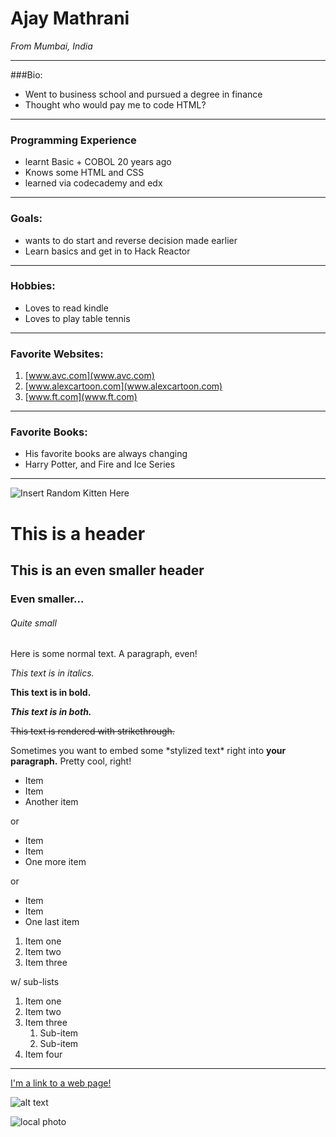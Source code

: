 # Ajay Mathrani
 *From Mumbai, India*

 ************************
###Bio:
* Went to business school and pursued a degree in finance
* Thought who would pay me to code HTML?
 ************************

### Programming Experience
* learnt Basic + COBOL 20 years ago
* Knows some HTML and CSS
* learned via codecademy and edx
 ************************

### Goals:
* wants to do start and reverse decision made earlier
* Learn basics and get in to Hack Reactor
 ************************

### Hobbies:
* Loves to read kindle
* Loves to play table tennis
 ************************

### Favorite Websites:
1. [www.avc.com](www.avc.com)
2. [www.alexcartoon.com](www.alexcartoon.com)
3. [www.ft.com](www.ft.com)
 ************************

### Favorite Books:
* His favorite books are always changing
* Harry Potter, and Fire and Ice Series
 ***********************

 ![Insert Random Kitten Here](http://placekitten.com/g/200/300)

# This is a header
## This is an even smaller header
### Even smaller...
###### Quite small

Here is some normal text. A paragraph, even!

*This text is in italics.*

**This text is in bold.**

***This text is in both.***

~~This text is rendered with strikethrough.~~

Sometimes you want to embed some \*stylized text\*
right into **your paragraph.** Pretty cool, right!

* Item
* Item
* Another item

or

+ Item
+ Item
+ One more item

or

- Item
- Item
- One last item


1. Item one
2. Item two
3. Item three

w/ sub-lists

1. Item one
2. Item two
3. Item three
    1. Sub-item
    2. Sub-item
4. Item four

---

[I'm a link to a web page!](http://www.google.com)

![alt text](https://i.imgur.com/81qyN1y.jpg)

![local photo](assets/profile.png)
